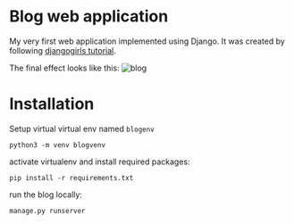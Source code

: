 # Blog web application

My very first web application implemented using Django. It was created by 
following [djangogirls tutorial](https://tutorial.djangogirls.org/en/).

The final effect looks like this:
![blog](https://tutorial.djangogirls.org/en/images/application.png)

# Installation
Setup virtual virtual env named `blogenv`
```
python3 -m venv blogvenv
```

activate virtualenv and install required packages:
```
pip install -r requirements.txt
```

run the blog locally:
```
manage.py runserver
```


